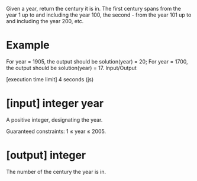 Given a year, return the century it is in. The first century spans from the year 1 up to and including the year 100, the second - from the year 101 up to and including the year 200, etc.

# Example

For year = 1905, the output should be
solution(year) = 20;
For year = 1700, the output should be
solution(year) = 17.
Input/Output

[execution time limit] 4 seconds (js)

# [input] integer year

A positive integer, designating the year.

Guaranteed constraints:
1 ≤ year ≤ 2005.

# [output] integer

The number of the century the year is in.
